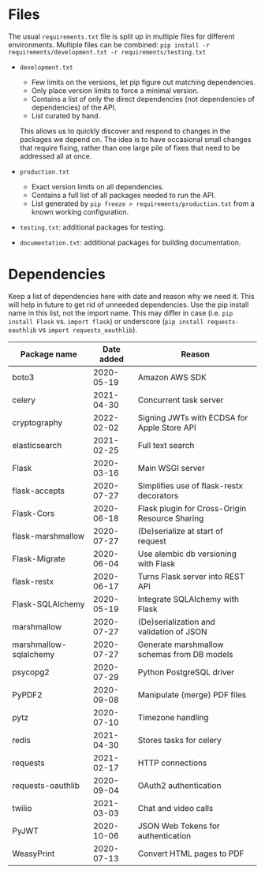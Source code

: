 # Files

The usual `requirements.txt` file is split up in multiple files for different environments. Multiple files can be combined: `pip install -r requirements/development.txt -r requirements/testing.txt`

- `development.txt`
    - Few limits on the versions, let pip figure out matching dependencies.
    - Only place version limits to force a minimal version.
    - Contains a list of only the direct dependencies (not dependencies of dependencies) of the API.
    - List curated by hand.

    This allows us to quickly discover and respond to changes in the packages we depend on. The idea is to have occasional small changes that require fixing, rather than one large pile of fixes that need to be addressed all at once.

- `production.txt`
    - Exact version limits on all dependencies.
    - Contains a full list of all packages needed to run the API.
    - List generated by `pip freeze > requirements/production.txt` from a known working configuration.

- `testing.txt`: additional packages for testing.
- `documentation.txt`: additional packages for building documentation.

# Dependencies

Keep a list of dependencies here with date and reason why we need it. This will help in future to get rid of unneeded dependencies. Use the pip install name in this list, not the import name. This may differ in case (i.e. `pip install Flask` vs. `import flask`) or underscore (`pip install requests-oauthlib` vs `import requests_oauthlib`).

| Package name                  | Date added | Reason                                         |
 -------------------------------|------------|------------------------------------------------
| boto3                         | 2020-05-19 | Amazon AWS SDK                                 |
| celery                        | 2021-04-30 | Concurrent task server                         |
| cryptography                  | 2022-02-02 | Signing JWTs with ECDSA for Apple Store API    |
| elasticsearch                 | 2021-02-25 | Full text search                               |
| Flask                         | 2020-03-16 | Main WSGI server                               |
| flask-accepts                 | 2020-07-27 | Simplifies use of flask-restx decorators       |
| Flask-Cors                    | 2020-06-18 | Flask plugin for Cross-Origin Resource Sharing |
| flask-marshmallow             | 2020-07-27 | (De)serialize at start of request              |
| Flask-Migrate                 | 2020-06-04 | Use alembic db versioning with Flask           |
| flask-restx                   | 2020-06-17 | Turns Flask server into REST API               |
| Flask-SQLAlchemy              | 2020-05-19 | Integrate SQLAlchemy with Flask                |
| marshmallow                   | 2020-07-27 | (De)serialization and validation of JSON       |
| marshmallow-sqlalchemy        | 2020-07-27 | Generate marshmallow schemas from DB models    |
| psycopg2                      | 2020-07-29 | Python PostgreSQL driver                       |
| PyPDF2                        | 2020-09-08 | Manipulate (merge) PDF files                   |
| pytz                          | 2020-07-10 | Timezone handling                              |
| redis                         | 2021-04-30 | Stores tasks for celery                        |
| requests                      | 2021-02-17 | HTTP connections                               |
| requests-oauthlib             | 2020-09-04 | OAuth2 authentication                          |
| twilio                        | 2021-03-03 | Chat and video calls                           |
| PyJWT                         | 2020-10-06 | JSON Web Tokens for authentication             |
| WeasyPrint                    | 2020-07-13 | Convert HTML pages to PDF                      |

